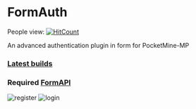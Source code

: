 # FormAuth
People view: [![HitCount](http://hits.dwyl.io/dirouc/FormAuth.svg)](http://hits.dwyl.io/dirouc/FormAuth)

An advanced authentication plugin in form for PocketMine-MP

### [Latest builds](https://poggit.pmmp.io/ci/MinecartSquad/FormAuth/FormAuth)
### Required [FormAPI](https://github.com/jojoe77777/FormAPI)

![register](https://preview.ibb.co/dbcjLw/bandicam_2017_11_02_20_56_14_739.jpg)
![login](https://preview.ibb.co/hphvSb/bandicam_2017_11_02_20_56_56_060.jpg)
